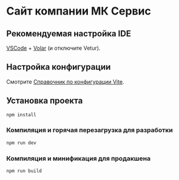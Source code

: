 # Сайт компании МК Сервис


## Рекомендуемая настройка IDE

[VSCode](https://code.visualstudio.com/) + [Volar](https://marketplace.visualstudio.com/items?itemName=Vue.volar) (и отключите Vetur).

## Настройка конфигурации

Смотрите [Справочник по конфигурации Vite](https://vite.dev/config/).

## Установка проекта

```sh
npm install
```

### Компиляция и горячая перезагрузка для разработки

```sh
npm run dev
```

### Компиляция и минификация для продакшена

```sh
npm run build
```

